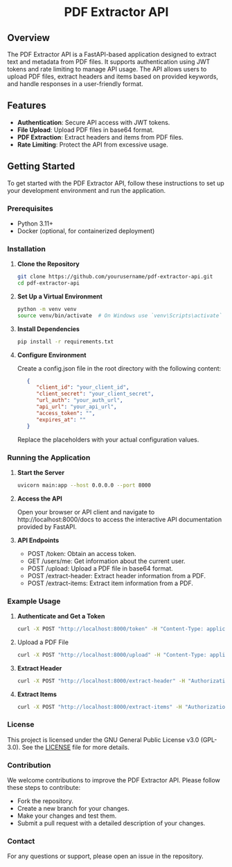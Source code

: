 <h1 align="center"> PDF Extractor API </h1>

## Overview

The PDF Extractor API is a FastAPI-based application designed to extract text and metadata from PDF files. It supports authentication using JWT tokens and rate limiting to manage API usage. The API allows users to upload PDF files, extract headers and items based on provided keywords, and handle responses in a user-friendly format.

## Features

- **Authentication**: Secure API access with JWT tokens.
- **File Upload**: Upload PDF files in base64 format.
- **PDF Extraction**: Extract headers and items from PDF files.
- **Rate Limiting**: Protect the API from excessive usage.

## Getting Started

To get started with the PDF Extractor API, follow these instructions to set up your development environment and run the application.

### Prerequisites

- Python 3.11+
- Docker (optional, for containerized deployment)

### Installation

1. **Clone the Repository**

   ```bash
   git clone https://github.com/yourusername/pdf-extractor-api.git
   cd pdf-extractor-api
   ```
2. **Set Up a Virtual Environment**

   ```bash
   python -m venv venv
   source venv/bin/activate  # On Windows use `venv\Scripts\activate`
   ```

3. **Install Dependencies**

   ```bash
   pip install -r requirements.txt
   ```

4. **Configure Environment**

   Create a config.json file in the root directory with the following content:

      ```json
         {
            "client_id": "your_client_id",
            "client_secret": "your_client_secret",
            "url_auth": "your_auth_url",
            "api_url": "your_api_url",
            "access_token": "",
            "expires_at": ""
         }
      ```
      Replace the placeholders with your actual configuration values.

### Running the Application

   1. **Start the Server**

      ```bash
      uvicorn main:app --host 0.0.0.0 --port 8000
      ```

   2. **Access the API**

      Open your browser or API client and navigate to http://localhost:8000/docs to access the interactive API documentation provided by FastAPI.

   3. **API Endpoints**

      - POST /token: Obtain an access token.
      - GET /users/me: Get information about the current user.
      - POST /upload: Upload a PDF file in base64 format.
      - POST /extract-header: Extract header information from a PDF.
      - POST /extract-items: Extract item information from a PDF.

### Example Usage

   1. **Authenticate and Get a Token**

      ```bash
      curl -X POST "http://localhost:8000/token" -H "Content-Type: application/x-www-form-urlencoded" -d "username=TSPABAP&password=Welcome@321"
      ```
   2. Upload a PDF File

      ```bash
      curl -X POST "http://localhost:8000/upload" -H "Content-Type: application/json" -d '{"base64_string": "your_base64_encoded_pdf"}'
      ```

   3. **Extract Header**

      ```bash
      curl -X POST "http://localhost:8000/extract-header" -H "Authorization: Bearer your_access_token" -H "Content-Type: application/json" -d '{"file_id": "your_file_id", "keywords": ["keyword1", "keyword2"], "prompt": "Extract the header from the PDF."}'
      ```

   4. **Extract Items**

      ```bash
      curl -X POST "http://localhost:8000/extract-items" -H "Authorization: Bearer your_access_token" -H "Content-Type: application/json" -d '{"file_id": "your_file_id", "keywords": ["keyword1", "keyword2"], "prompt": "Extract the items from the PDF."}'
      ```

### License

This project is licensed under the GNU General Public License v3.0 (GPL-3.0). See the [LICENSE](LICENSE) file for more details.

### Contribution

   We welcome contributions to improve the PDF Extractor API. Please follow these steps to contribute:

   - Fork the repository.
   - Create a new branch for your changes.
   - Make your changes and test them.
   - Submit a pull request with a detailed description of your changes.

### Contact
For any questions or support, please open an issue in the repository.
